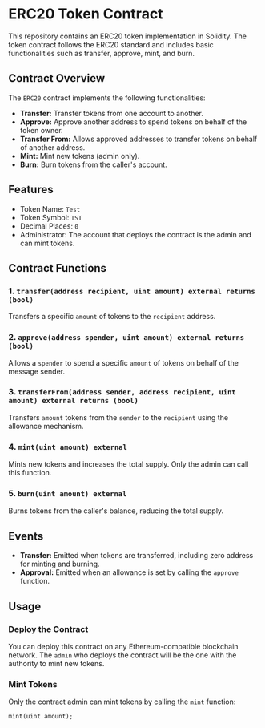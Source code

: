 # ERC20 Token Contract

This repository contains an ERC20 token implementation in Solidity. The token contract follows the ERC20 standard and includes basic functionalities such as transfer, approve, mint, and burn.

## Contract Overview

The `ERC20` contract implements the following functionalities:

- **Transfer:** Transfer tokens from one account to another.
- **Approve:** Approve another address to spend tokens on behalf of the token owner.
- **Transfer From:** Allows approved addresses to transfer tokens on behalf of another address.
- **Mint:** Mint new tokens (admin only).
- **Burn:** Burn tokens from the caller's account.

## Features

- Token Name: `Test`
- Token Symbol: `TST`
- Decimal Places: `0`
- Administrator: The account that deploys the contract is the admin and can mint tokens.

## Contract Functions

### 1. `transfer(address recipient, uint amount) external returns (bool)`
Transfers a specific `amount` of tokens to the `recipient` address.

### 2. `approve(address spender, uint amount) external returns (bool)`
Allows a `spender` to spend a specific `amount` of tokens on behalf of the message sender.

### 3. `transferFrom(address sender, address recipient, uint amount) external returns (bool)`
Transfers `amount` tokens from the `sender` to the `recipient` using the allowance mechanism.

### 4. `mint(uint amount) external`
Mints new tokens and increases the total supply. Only the admin can call this function.

### 5. `burn(uint amount) external`
Burns tokens from the caller's balance, reducing the total supply.

## Events

- **Transfer:** Emitted when tokens are transferred, including zero address for minting and burning.
- **Approval:** Emitted when an allowance is set by calling the `approve` function.

## Usage

### Deploy the Contract

You can deploy this contract on any Ethereum-compatible blockchain network. The `admin` who deploys the contract will be the one with the authority to mint new tokens.

### Mint Tokens

Only the contract admin can mint tokens by calling the `mint` function:

```solidity
mint(uint amount);
